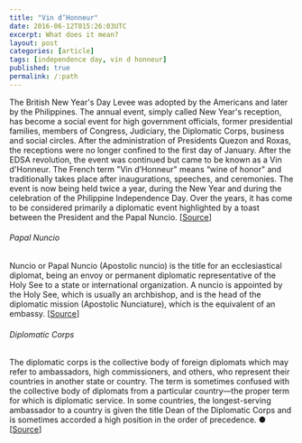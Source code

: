 ```yaml
---
title: "Vin d’Honneur"
date: 2016-06-12T015:26:03UTC
excerpt: What does it mean?
layout: post
categories: [article]
tags: [independence day, vin d honneur]
published: true
permalink: /:path
---
```


The British New Year's Day Levee was adopted by the Americans and later by the Philippines.
The annual event, simply called New Year's reception, has become a social event for high government officials, former presidential families, members of Congress, Judiciary, the Diplomatic Corps, business and social circles.
After the administration of Presidents Quezon and Roxas, the receptions were no longer confined to the first day of January.
After the EDSA revolution, the event was continued but came to be known as a Vin d'Honneur.
The French term "Vin d’Honneur" means “wine of honor" and traditionally takes place after inaugurations, speeches, and ceremonies.
The event is now being held twice a year, during the New Year and during the celebration of the Philippine Independence Day.
Over the years, it has come to be considered primarily a diplomatic event highlighted by a toast between the President and the Papal Nuncio.
[[Source](http://www.gov.ph/2013/01/10/briefer-on-the-new-year-vin-dhonneur-2013/)]

###### Papal Nuncio

Nuncio or Papal Nuncio (Apostolic nuncio) is the title for an ecclesiastical diplomat, being an envoy or permanent diplomatic representative of the Holy See to a state or international organization.
A nuncio is appointed by the Holy See, which is usually an archbishop, and is the head of the diplomatic mission (Apostolic Nunciature), which is the equivalent of an embassy.
[[Source](https://en.wikipedia.org/wiki/Papal_diplomacy)]

###### Diplomatic Corps

The diplomatic corps is the collective body of foreign diplomats which may refer to ambassadors, high commissioners, and others, who represent their countries in another state or country.
The term is sometimes confused with the collective body of diplomats from a particular country—the proper term for which is diplomatic service.
In some countries, the longest-serving ambassador to a country is given the title Dean of the Diplomatic Corps and is sometimes accorded a high position in the order of precedence.
&#x25cf; [[Source](https://en.wikipedia.org/wiki/Diplomatic_corps)]
